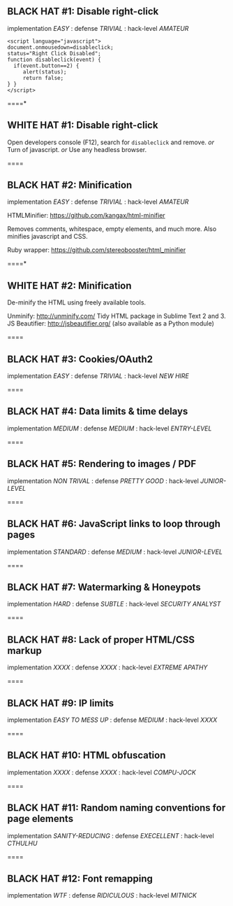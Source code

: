 ## BLACK HAT #1: Disable right-click
implementation *EASY* : defense *TRIVIAL* : hack-level *AMATEUR*

    <script language="javascript">
    document.onmousedown=disableclick;
    status="Right Click Disabled";
    function disableclick(event) {
      if(event.button==2) {
         alert(status);
         return false;    
    } }
    </script>

====*

## WHITE HAT #1: Disable right-click
Open developers console (F12), search for `disableclick` and remove.
_or_
Turn of javascript.
_or_
Use any headless browser.

====
## BLACK HAT #2: Minification
implementation *EASY* : defense *TRIVIAL* : hack-level *AMATEUR*

HTMLMinifier: https://github.com/kangax/html-minifier

Removes comments, whitespace, empty elements, and much more. Also minifies javascript and CSS.

Ruby wrapper: https://github.com/stereobooster/html_minifier


====*

## WHITE HAT #2: Minification
De-minify the HTML using freely available tools.

Unminify: http://unminify.com/
Tidy HTML package in Sublime Text 2 and 3.
JS Beautifier: http://jsbeautifier.org/ (also available as a Python module)


====
## BLACK HAT #3: Cookies/OAuth2
implementation *EASY* : defense *TRIVIAL* : hack-level *NEW HIRE*

====
## BLACK HAT #4: Data limits & time delays
implementation *MEDIUM* : defense *MEDIUM* : hack-level *ENTRY-LEVEL*

====
## BLACK HAT #5: Rendering to images / PDF
implementation *NON TRIVAL* : defense *PRETTY GOOD* : hack-level *JUNIOR-LEVEL*

====
## BLACK HAT #6: JavaScript links to loop through pages
implementation *STANDARD* : defense *MEDIUM* : hack-level *JUNIOR-LEVEL*

====
## BLACK HAT #7: Watermarking & Honeypots
implementation *HARD* : defense *SUBTLE* : hack-level *SECURITY ANALYST*

====
## BLACK HAT #8: Lack of proper HTML/CSS markup 
implementation *XXXX* : defense *XXXX* : hack-level *EXTREME APATHY*

====
## BLACK HAT #9: IP limits
implementation *EASY TO MESS UP* : defense *MEDIUM* : hack-level *XXXX*

====
## BLACK HAT #10: HTML obfuscation
implementation *XXXX* : defense *XXXX* : hack-level *COMPU-JOCK*

====
## BLACK HAT #11: Random naming conventions for page elements 
implementation *SANITY-REDUCING* : defense *EXECELLENT* : hack-level *CTHULHU*

====
## BLACK HAT #12: Font remapping
implementation *WTF* : defense *RIDICULOUS* : hack-level *MITNICK*

